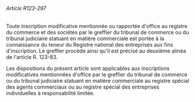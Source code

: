 ###### Article R123-297

Toute inscription modificative mentionnée ou rapportée d'office au registre du commerce et des sociétés par le greffier du tribunal de commerce ou du tribunal judiciaire statuant en matière commerciale est portée à la connaissance du teneur du Registre national des entreprises aux fins d'inscription. Le greffier procède ainsi qu'il est précisé au deuxième alinéa de l'article R. 123-83.

Les dispositions du présent article sont applicables aux inscriptions modificatives mentionnées d'office par le greffier du tribunal de commerce ou du tribunal judiciaire statuant en matière commerciale au registre spécial des agents commerciaux ou au registre spécial des entreprises individuelles à responsabilité limitée.

